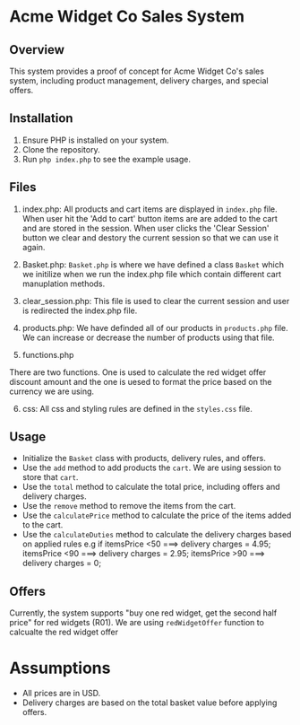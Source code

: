 # Acme Widget Co Sales System

## Overview

This system provides a proof of concept for Acme Widget Co's sales system, including product management, delivery charges, and special offers.

## Installation
1. Ensure PHP is installed on your system.
2. Clone the repository.
3. Run `php index.php` to see the example usage.

## Files

1. index.php:
All products and cart items are displayed in `index.php` file. When user hit the 'Add to cart' button 
items are are added to the cart and are stored in the session. When user clicks the 'Clear Session' button we clear and destory the current session so that we can use it again.

2. Basket.php:
`Basket.php` is where we have defined a class `Basket` which we initilize when we run the index.php file which contain different cart manuplation methods.

3. clear_session.php:
This file is used to clear the current session and user is redirected the index.php file.

4. products.php:
We have definded all of our products in `products.php` file. We can increase or decrease the number of products using that file.

5. functions.php

There are two functions. One is used to calculate the red widget offer discount amount and the one is uesed to format the price based on the currency we are using.

6. css:
All css and styling rules are defined in the `styles.css` file.



## Usage

- Initialize the `Basket` class with products, delivery rules, and offers.
- Use the `add` method to add products the `cart`. We are using session to store that `cart`.
- Use the `total` method to calculate the total price, including offers and delivery charges.
- Use the `remove` method to remove the items from the cart.
- Use the `calculatePrice` method to calculate the price of the items added to the cart.
- Use the `calculateDuties` method to calculate the delivery charges based on applied rules
        e.g if 
        itemsPrice <50 ===> delivery charges = 4.95;
        itemsPrice <90 ===> delivery charges = 2.95;
        itemsPrice >90 ===> delivery charges = 0;

## Offers

Currently, the system supports "buy one red widget, get the second half price" for red widgets (R01). We
are using `redWidgetOffer` function to calcualte the red widget offer

# Assumptions

- All prices are in USD.
- Delivery charges are based on the total basket value before applying offers.
